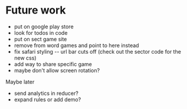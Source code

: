 # Future work

- put on google play store
- look for todos in code
- put on sect game site
- remove from word games and point to here instead
- fix safari styling -- url bar cuts off (check out the sector code for the new css)
- add way to share specific game
- maybe don't allow screen rotation?

Maybe later

- send analytics in reducer?
- expand rules or add demo?
